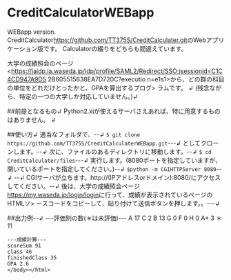 # CreditCalculatorWEBapp
WEBapp version.
CreditCalculator<https://github.com/TT375S/CreditCalculater.git>のWebアプリケーション版です。
Calculatorの綴りをどちらも間違えています。

大学の成績照会のページ<https://iaidp.ia.waseda.jp/idp/profile/SAML2/Redirect/SSO;jsessionid=C1C4CD947A9D5    2B605515638EA7D720C?executio    n=e1s1>から、どの群の科目の単位をどれだけとったかと、GPAを算出するプログ>    ラムです。  ↲
(残念ながら、特定の一つの大学しか対応していません。)↲  

##前提となるもの↲
Python2.xiが使えるサーバさえあれば、特に用意するものはありません。  ↲

##使い方↲
適当なフォルダで、--↲
`$ git clone https://github.com/TT375S/CreditCalculaterWEBapp.git`---↲
としてクローンします。--↲
次に、ファイルのあるディレクトリに移動します。--↲
`$ cd CreditCalculater/files`---↲
実行します。(8080ポートを指定していますが、開いているポートを指定してください。)--↲
`$python -m CGIHTTPServer 8080`--↲
--↲
CGIサーバが立ちます。http://(IPアドレスorドメイン):8080/にアクセスしてください。--↲
後は、大学の成績照会ページ<https://my.waseda.jp/login/login>に行って、成績が表示されているページのHTMLソ>    ースコードをコピーして、貼り付けて送信ボタンを押します。。---↲
 
##出力例--↲
	---評価別の数(＊は未評価)---
	A 17
	C 2
	B 13
	G 0
	F 0
	H 0
	A+ 3
	＊ 11

	---成績計算---
	scoreSum 91
	class 46
	finishedClass 35
	GPA 2.6
	</body></html>
